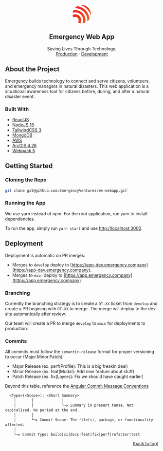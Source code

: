 <div id="top"></div>

<div align="center">
  <a href="https://app.emergency.company">
    <img src="logo.png" alt="Logo" height="60">
  </a>
  <h2 align="center">Emergency Web App</h2>

  <p align="center">
   Saving Lives Through Technology.
    <br />
    <a href="https://app.emergency.company">Production</a>
    ·
    <a href="https://app-dev.emergency.company">Development</a>
  </p>
</div>

## About the Project

Emergency builds technology to connect and serve citizens, volunteers, and emergency managers in natural disasters. This web application is a situational awareness tool for citizens before, during, and after a natural disaster event.

### Built With

- [ReactJS](https://reactjs.org/docs/getting-started.html)
- [NodeJS 18](https://nodejs.org/en)
- [TailwindCSS 3](https://tailwindcss.com/docs)
- [MongoDB](https://www.mongodb.com/)
- [AWS](https://aws.amazon.com/)
- [ArcGIS 4.26](https://developers.arcgis.com/javascript/latest/es-modules/)
- [Webpack 5](https://webpack.js.org/)

## Getting Started

### Cloning the Repo

```bash
git clone git@github.com:EmergencyVentures/ev-webapp.git`
```

### Running the App

We use yarn instead of npm. For the root application, run `yarn` to install dependencies.

To run the app, simply run `yarn start` and use [http://localhost:3000](http://localhost:3000).

## Deployment

Deployment is automatic on PR merges:
- Merges to `develop` deploy to [https://app-dev.emergency.company](https://app-dev.emergency.company).
- Merges to `main` deploy to [https://app.emergency.company](https://app.emergency.company)

### Branching

Currently the branching strategy is to create a `DT-XX` ticket from `develop` and create a PR begining with `DT-XX` to merge. The merge will deploy to the dev site automatically after review.

Our team will create a PR to merge `develop` to `main` for deployments to production.

### Commits

All commits must follow the `semantic-release` format for proper versioning tp occur (Major.Minor.Patch):
- Major Release (ex. perf(Profile): This is a big freakin deal)
- Minor Release (ex. feat(Modal): Add new feature about stuff)
- Patch Release (ex. fix(Layers): Fix we should have caught earlier)

Beyond this table, reference the [ Angular Commit Message Conventions](https://github.com/angular/angular/blob/main/CONTRIBUTING.md)

```
  <Type>(<Scope>): <Short Summary>
    │       │             │
    │       │             └─⫸ Summary in present tense. Not capitalized. No period at the end.
    │       │
    │       └─⫸ Commit Scope: The file(s), package, or functionality affected.
    │
    └─⫸ Commit Type: build|ci|docs|feat|fix|perf|refactor|test
```

<p align="right">(<a href="#top">back to top</a>)</p>
